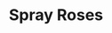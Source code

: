 ---
title: "Spray Roses"
images:
  - /images/DSC_12109.jpg
tags:
- archive
- flora
- work
weight: 12109
---